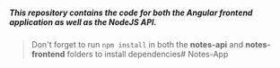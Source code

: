 ##### This repository contains the code for both the Angular frontend application as well as the NodeJS API. 

> Don't forget to run `npm install` in both the **notes-api** and **notes-frontend** folders to install dependencies# Notes-App
